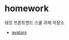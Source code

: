 # homework
태킷 프론트엔드 스쿨 과제 저장소

  - [avatars](https://github.com/dhwjdgh1122/homework/blob/main/avatars/avatars.md)
